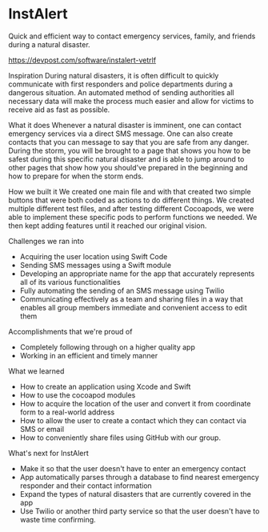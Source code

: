 # InstAlert

Quick and efficient way to contact emergency services, family, and friends during a natural disaster.

https://devpost.com/software/instalert-vetrlf

Inspiration
During natural disasters, it is often difficult to quickly communicate with first responders and police departments during a dangerous situation. An automated method of sending authorities all necessary data will make the process much easier and allow for victims to receive aid as fast as possible.

What it does
Whenever a natural disaster is imminent, one can contact emergency services via a direct SMS message. One can also create contacts that you can message to say that you are safe from any danger. During the storm, you will be brought to a page that shows you how to be safest during this specific natural disaster and is able to jump around to other pages that show how you should’ve prepared in the beginning and how to prepare for when the storm ends.

How we built it
We created one main file and with that created two simple buttons that were both coded as actions to do different things. We created multiple different test files, and after testing different Cocoapods, we were able to implement these specific pods to perform functions we needed. We then kept adding features until it reached our original vision.

Challenges we ran into
- Acquiring the user location using Swift Code
- Sending SMS messages using a Swift module
- Developing an appropriate name for the app that accurately represents all of its various functionalities
- Fully automating the sending of an SMS message using Twilio
- Communicating effectively as a team and sharing files in a way that enables all group members immediate and convenient access to edit them

Accomplishments that we're proud of
- Completely following through on a higher quality app
- Working in an efficient and timely manner

What we learned
- How to create an application using Xcode and Swift
- How to use the cocoapod modules
- How to acquire the location of the user and convert it from coordinate form to a real-world address
- How to allow the user to create a contact which they can contact via SMS or email
- How to conveniently share files using GitHub with our group.

What's next for InstAlert
- Make it so that the user doesn't have to enter an emergency contact
- App automatically parses through a database to find nearest emergency responder and their contact information
- Expand the types of natural disasters that are currently covered in the app
- Use Twilio or another third party service so that the user doesn't have to waste time confirming.
